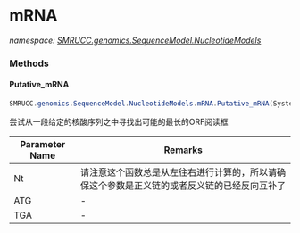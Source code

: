 ﻿# mRNA
_namespace: [SMRUCC.genomics.SequenceModel.NucleotideModels](./index.md)_





### Methods

#### Putative_mRNA
```csharp
SMRUCC.genomics.SequenceModel.NucleotideModels.mRNA.Putative_mRNA(System.String,System.Int32@,System.Int32@,System.String@)
```
尝试从一段给定的核酸序列之中寻找出可能的最长的ORF阅读框

|Parameter Name|Remarks|
|--------------|-------|
|Nt|请注意这个函数总是从左往右进行计算的，所以请确保这个参数是正义链的或者反义链的已经反向互补了|
|ATG|-|
|TGA|-|



